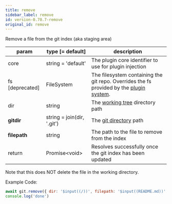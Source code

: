 ```yaml
---
title: remove
sidebar_label: remove
id: version-0.70.7-remove
original_id: remove
---
```


Remove a file from the git index (aka staging area)

| param           | type [= default]           | description                                                                                               |
| --------------- | -------------------------- | --------------------------------------------------------------------------------------------------------- |
| core            | string = 'default'         | The plugin core identifier to use for plugin injection                                                    |
| fs [deprecated] | FileSystem                 | The filesystem containing the git repo. Overrides the fs provided by the [plugin system](./plugin_fs.md). |
| dir             | string                     | The [working tree](dir-vs-gitdir.md) directory path                                                       |
| **gitdir**      | string = join(dir, '.git') | The [git directory](dir-vs-gitdir.md) path                                                                |
| **filepath**    | string                     | The path to the file to remove from the index                                                             |
| return          | Promise\<void\>            | Resolves successfully once the git index has been updated                                                 |

Note that this does NOT delete the file in the working directory.

Example Code:

```js live
await git.remove({ dir: '$input((/))', filepath: '$input((README.md))' })
console.log('done')
```

<script>
(function rewriteEditLink() {
  const el = document.querySelector('a.edit-page-link.button');
  if (el) {
    el.href = 'https://github.com/isomorphic-git/isomorphic-git/edit/master/src/commands/remove.js';
  }
})();
</script>